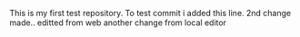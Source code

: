 This is my first test repository.
To test commit i added this line.
2nd change made..
editted from web
another change from local editor